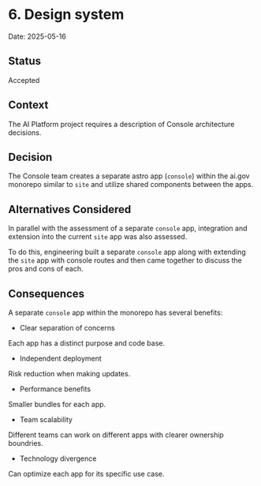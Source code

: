 # 6. Design system

Date: 2025-05-16

## Status

Accepted

## Context

The AI Platform project requires a description of Console architecture decisions. 

## Decision

The Console team creates a separate astro app (`console`) within the ai.gov monorepo similar to `site` and utilize shared components between the apps.

## Alternatives Considered

In parallel with the assessment of a separate `console` app, integration and extension into the current `site` app was also assessed.

To do this, engineering built a separate `console` app along with extending the `site` app with console routes and then came together to discuss the pros and cons of each.


## Consequences

A separate `console` app within the monorepo has several benefits:

- Clear separation of concerns

Each app has a distinct purpose and code base.

- Independent deployment

Risk reduction when making updates.

- Performance benefits

Smaller bundles for each app.

- Team scalability

Different teams can work on different apps with clearer ownership boundries.

- Technology divergence 

Can optimize each app for its specific use case.
